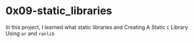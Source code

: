 # 0x09-static_libraries

In this project, I learned what static libraries and Creating A Static `C` Library Using `ar` and `ranlib`


